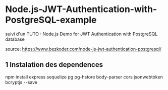 # Node.js-JWT-Authentication-with-PostgreSQL-example


suivi d'un TUTO : Node.js Demo for JWT Authentication with PostgreSQL database

source:
 https://www.bezkoder.com/node-js-jwt-authentication-postgresql/

## 1 Instalation des dependences

npm install express sequelize pg pg-hstore body-parser cors jsonwebtoken bcryptjs --save